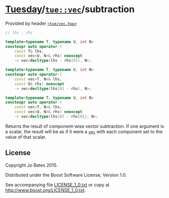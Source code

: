 [Tuesday](../../../README.md)/[`tue::vec`](../../headers/vec.md)/subtraction
============================================================================
Provided by header [`<tue/vec.hpp>`](../../headers/vec.md)

```c++
// lhs - rhs

template<typename T, typename U, int N>
constexpr auto operator-(
    const T& lhs,
    const vec<U, N>& rhs) noexcept
    -> vec<decltype(lhs - rhs[0]), N>;

template<typename T, typename U, int N>
constexpr auto operator-(
    const vec<T, N>& lhs,
    const U& rhs) noexcept
    -> vec<decltype(lhs[0] - rhs), N>;

template<typename T, typename U, int N>
constexpr auto operator-(
    const vec<T, N>& lhs,
    const vec<U, N>& rhs) noexcept
    -> vec<decltype(lhs[0] - rhs[0]), N>;
```

Returns the result of component-wise vector subtraction. If one argument is a
scalar, the result will be as if it were a [`vec`](../../headers/vec.md) with
each component set to the value of that scalar.

License
-------
Copyright Jo Bates 2015.

Distributed under the Boost Software License, Version 1.0.

See accompanying file [LICENSE_1_0.txt](../../../LICENSE_1_0.txt) or copy at
http://www.boost.org/LICENSE_1_0.txt.
